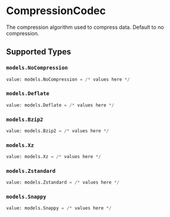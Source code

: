 # CompressionCodec

The compression algorithm used to compress data. Default to no compression.


## Supported Types

### `models.NoCompression`

```python
value: models.NoCompression = /* values here */
```

### `models.Deflate`

```python
value: models.Deflate = /* values here */
```

### `models.Bzip2`

```python
value: models.Bzip2 = /* values here */
```

### `models.Xz`

```python
value: models.Xz = /* values here */
```

### `models.Zstandard`

```python
value: models.Zstandard = /* values here */
```

### `models.Snappy`

```python
value: models.Snappy = /* values here */
```

